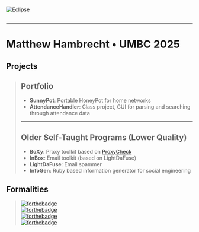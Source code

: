 ```
```
![Eclipse](https://i.imgur.com/zHIJClh.gif)
```
```

---
# Matthew Hambrecht   •   UMBC 2025

>
## Projects
> ## Portfolio
> - **SunnyPot**: Portable HoneyPot for home networks
> - **AttendanceHandler**: Class project, GUI for parsing and searching through attendance data
> ---
> ## Older Self-Taught Programs (Lower Quality)
> - **BoXy**: Proxy toolkit based on [ProxyCheck](http://www.corpit.ru/mjt/proxycheck)
> - **InBox**: Email toolkit (based on LightDaFuse)
> - **LightDaFuse**: Email spammer
> - **InfoGen**: Ruby based information generator for social engineering



## Formalities
> [![forthebadge](https://forthebadge.com/images/badges/powered-by-electricity.svg)](https://forthebadge.com)\
> [![forthebadge](https://forthebadge.com/images/badges/ages-18.svg)](https://forthebadge.com)\
> [![forthebadge](https://forthebadge.com/images/badges/it-works-why.svg)](https://forthebadge.com)\
> [![forthebadge](https://forthebadge.com/images/badges/works-on-my-machine.svg)](https://forthebadge.com)

